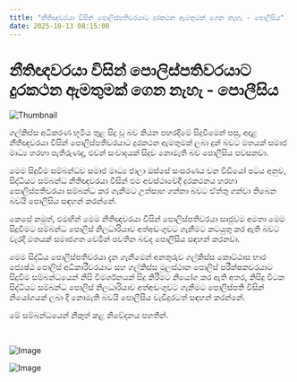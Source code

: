 ```yaml
---
title: "නීතිඥවරයා විසින් පොලිස්පතිවරයාට දුරකථන ඇමතුමක් ගෙන නැහැ - පොලීසිය"
date: 2025-10-13 08:15:00
---
```


# නීතිඥවරයා විසින් පොලිස්පතිවරයාට දුරකථන ඇමතුමක් ගෙන නැහැ - පොලීසිය

![Thumbnail](https://helakuru.sgp1.cdn.digitaloceanspaces.com/esana/images/lib/srilanka-police[1].jpg)

ගල්කිස්ස අධිකරණ භූමිය තුළ සිදු වූ බව කියන පහරදීමේ සිදුවීමෙන් පසු, අදාළ නීතිඥවරයා විසින් පොලිස්පතිවරයාට දුරකථන ඇමතුමක් ලබා දුන් බවට මතයක් සමාජ මාධ්‍ය හරහා පැතිරුණද, එවන් සංවාදයක් සිදුව නොමැති බව පොලීසිය පවසනවා.

මෙම සිදුවීම සම්බන්ධව සමාජ මාධ්‍ය ජාලා ඔස්සේ සංසරණය වන වීඩියෝ පටය අනුව, සිද්ධියට සම්බන්ධ නීතිඥවරයා විසින් එම අවස්ථාවේදී දුරකථනය හරහා පොලිස්පතිවරයා සම්බන්ධ කර ගැනීමට උත්සාහ ගන්නා බවට ඒත්තු ගන්වා තිබෙන බවයි පොලීසිය සඳහන් කරන්නේ.

කෙසේ නමුත්, එමඟින් මෙම නීතිඥවරයා විසින් පොලිස්පතිවරයා සෘජුවම අමතා මෙම සිදුවීමට සම්බන්ධ පොලිස් නිලධාරියාව අත්අඩංගුවට ගැනීමට කටයුතු කර ඇති බවට වැරදි මතයක් සමාජගත වෙමින් පවතින බවද පොලීසිය සඳහන් කරනවා.

මෙම සිද්ධිය පොලිස්පතිවරයා දැන ගැනීමෙන් අනතුරුව ගල්කිස්ස කොට්ඨාස භාර ජ්‍යෙෂ්ඨ පොලිස් අධිකාරීවරයාට සහ ගල්කිස්ස මූලස්ථාන පොලිස් පරීක්ෂකවරයාට සිදුවීම සම්බන්ධයෙන් නිසි විමර්ශනයක් සිදු කිරීමට නියෝග කර ඇති අතර, කිසිදු විටක සිද්ධියට සම්බන්ධ පොලිස් නිලධාරියාව අත්අඩංගුවට ගැනීමට පොලිස්පති විසින් නියෝගයක් ලබා දී නොමැති බවයි පොලීසිය වැඩිදුරටත් සඳහන් කරන්නේ.

මේ සම්බන්ධයෙන් නිකුත් කළ නිවේදනය පහතින්.

 

![Image](https://helakuru.sgp1.cdn.digitaloceanspaces.com/esana/images/68ec41d702f48pdf_page_0.jpeg)

![Image](https://helakuru.sgp1.cdn.digitaloceanspaces.com/esana/images/68ec41d71217epdf_page_1.jpeg)

